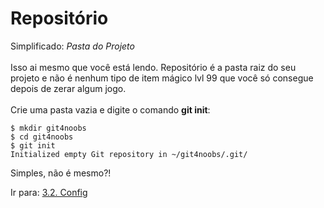# Repositório

Simplificado: _Pasta do Projeto_ <br><br>
Isso ai mesmo que você está lendo. Repositório é a pasta raiz do seu projeto e não é nenhum tipo de item mágico lvl 99 que você só consegue depois de zerar algum jogo.<br><br>
Crie uma pasta vazia e digite o comando **git init**:

```
$ mkdir git4noobs
$ cd git4noobs
$ git init
Initialized empty Git repository in ~/git4noobs/.git/
```

Simples, não é mesmo?!

Ir para: [3.2. Config](config.md)